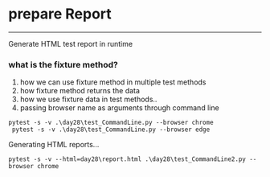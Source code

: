 # prepare Report

---
Generate HTML test report in runtime
### what is the fixture method?

1) how we can use fixture method in multiple test methods
2) how fixture method returns the data
3) how we use fixture data in test methods..
4) passing browser name as arguments through command line
```commandline
pytest -s -v .\day28\test_CommandLine.py --browser chrome
 pytest -s -v .\day28\test_CommandLine.py --browser edge
```
Generating HTML reports...
```commandline
pytest -s -v --html=day28\report.html .\day28\test_CommandLine2.py --browser chrome
```